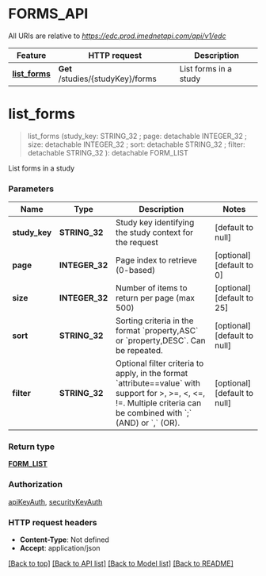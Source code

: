 # FORMS_API

All URIs are relative to *https://edc.prod.imednetapi.com/api/v1/edc*

Feature | HTTP request | Description
------------- | ------------- | -------------
[**list_forms**](FORMS_API.md#list_forms) | **Get** /studies/{studyKey}/forms | List forms in a study


# **list_forms**
> list_forms (study_key: STRING_32 ; page:  detachable INTEGER_32 ; size:  detachable INTEGER_32 ; sort:  detachable STRING_32 ; filter:  detachable STRING_32 ): detachable FORM_LIST


List forms in a study


### Parameters

Name | Type | Description  | Notes
------------- | ------------- | ------------- | -------------
 **study_key** | **STRING_32**| Study key identifying the study context for the request | [default to null]
 **page** | **INTEGER_32**| Page index to retrieve (0-based) | [optional] [default to 0]
 **size** | **INTEGER_32**| Number of items to return per page (max 500) | [optional] [default to 25]
 **sort** | **STRING_32**| Sorting criteria in the format &#x60;property,ASC&#x60; or &#x60;property,DESC&#x60;. Can be repeated. | [optional] [default to null]
 **filter** | **STRING_32**| Optional filter criteria to apply, in the format &#x60;attribute&#x3D;&#x3D;value&#x60; with support for &gt;, &gt;&#x3D;, &lt;, &lt;&#x3D;, !&#x3D;. Multiple criteria can be combined with &#x60;;&#x60; (AND) or &#x60;,&#x60; (OR). | [optional] [default to null]

### Return type

[**FORM_LIST**](FormList.md)

### Authorization

[apiKeyAuth](../README.md#apiKeyAuth), [securityKeyAuth](../README.md#securityKeyAuth)

### HTTP request headers

 - **Content-Type**: Not defined
 - **Accept**: application/json

[[Back to top]](#) [[Back to API list]](../README.md#documentation-for-api-endpoints) [[Back to Model list]](../README.md#documentation-for-models) [[Back to README]](../README.md)

